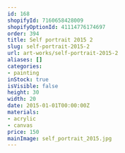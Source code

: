 ```yaml
---
id: 168
shopifyId: 7160658428009
shopifyOptionId: 41114776174697
order: 394
title: Self portrait 2015 2
slug: self-portrait-2015-2
url: art-works/self-portrait-2015-2
aliases: []
categories:
- painting
inStock: true
isVisible: false
height: 30
width: 20
date: 2015-01-01T00:00:00Z
materials:
- acrylic
- canvas
price: 150
mainImage: self_portrait_2015.jpg
---
```

